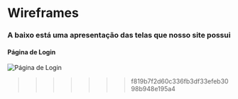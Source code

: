# Wireframes

### A baixo está uma apresentação das telas que nosso site possui

#### Página de Login
![Página de Login](https://github.com/bischoflima/biblioteca.saber/blob/main/wireframes/imagens-wireframes/login.png)
>>>>>>> f819b7f2d60c336fb3df33efeb3098b948e195a4
